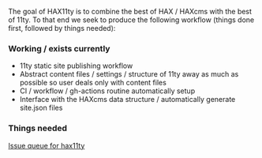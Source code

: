 <p>The goal of HAX11ty is to combine the best of HAX / HAXcms with the best of 11ty. To that end we seek to produce the following workflow (things done first, followed by things needed):</p>
<h3>Working / exists currently</h3>
<ul>
    <li>11ty static site publishing workflow</li>
    <li>Abstract content files / settings / structure of 11ty away as much as possible so user deals only with content files</li>
    <li>CI / workflow / gh-actions routine automatically setup</li>
    <li>Interface with the HAXcms data structure / automatically generate site.json files</li>
</ul>
<h3>Things needed</h3>
<a href="https://github.com/elmsln/issues/labels/hax11ty">Issue queue for hax11ty</a>
